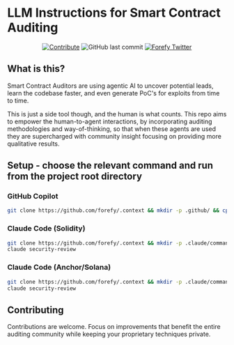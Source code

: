 # LLM Instructions for Smart Contract Auditing

<p align="center">
<a href="https://github.com/forefy/.context/edit/main/copilot-instructions.md"><img alt="Contribute" title="Contribute to copilot-instructions.md" src="https://img.shields.io/badge/Contribute-copilot--instructions.md-blue?logo=github"></a>
<img alt="GitHub last commit" title="GitHub last commit" src="https://img.shields.io/github/last-commit/forefy/.context">
<a href="https://twitter.com/forefy"><img alt="Forefy Twitter" title="Forefy Twitter" src="https://img.shields.io/twitter/follow/forefy.svg?logo=twitter"></a>

</p>

## What is this?

Smart Contract Auditors are using agentic AI to uncover potential leads, learn the codebase faster, and even generate PoC's for exploits from time to time.

This is just a side tool though, and the human is what counts. This repo aims to empower the human-to-agent interactions, by incorporating auditing methodologies and way-of-thinking, so that when these agents are used they are supercharged with community insight focusing on providing more qualitative results.


## Setup - choose the relevant command and run from the project root directory

### GitHub Copilot

```bash
git clone https://github.com/forefy/.context && mkdir -p .github/ && cp .context/copilot-instructions.md .github/copilot-instructions.md && echo "\\n ✅ [ .context ] Custom copilot instructions copied to workspace."
```

### Claude Code (Solidity)

```bash
git clone https://github.com/forefy/.context && mkdir -p .claude/commands/ && cp ../.context/security-review-solidity.md .claude/commands/security-review.md && echo "\\n ✅ [ .context ] Custom Solidity auditing security-review instructions copied to workspace."
claude security-review
```

### Claude Code (Anchor/Solana)

```bash
git clone https://github.com/forefy/.context && mkdir -p .claude/commands/ && cp ../.context/security-review-anchor.md .claude/commands/security-review.md && echo "\\n ✅ [ .context ] Custom Anchor/Rust auditing security-review instructions copied to workspace."
claude security-review
```


## Contributing

Contributions are welcome. Focus on improvements that benefit the entire auditing community while keeping your proprietary techniques private.
